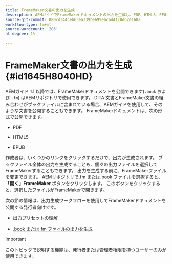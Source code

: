 ```yaml
---
title: FrameMaker文書の出力を生成
description: AEMガイドでFrameMakerドキュメントの出力を生成し、PDF、HTML5、EPUB形式で公開する方法を説明します。
source-git-commit: 880cd344ceb65ea339be699ebcad41c0d62e168a
workflow-type: tm+mt
source-wordcount: '203'
ht-degree: 1%

---
```


# FrameMaker文書の出力を生成 {#id1645H8040HD}

AEMガイド 1.1 以降では、FrameMakerドキュメントを公開できます\(`.book` および `.fm`\) はAEMリポジトリで使用できます。 DITA 文書とFrameMaker文書の組み合わせがブックファイルに含まれている場合、AEMガイドを使用して、そのような文書を公開することもできます。 FrameMakerドキュメントは、次の形式で公開できます。

- PDF

- HTML5

- EPUB


作成者は、いくつかのリンクをクリックするだけで、出力が生成されます。 ブックファイル全体の出力を生成することも、個々の出力ファイルを選択してFrameMakerすることもできます。 出力を生成する前に、FrameMakerファイルを変更できます。 AEMリポジトリで.fm または.book ファイルを選択すると、 **「開く」FrameMaker** ボタンをクリックします。 このボタンをクリックすると、選択したファイルがFrameMakerで開きます。

次の節の情報は、出力生成ワークフローを使用してFrameMakerドキュメントを公開する発行者向けです。

- [出力プリセットの理解](fm-output-understand-presets.md#)

- [.book または.fm ファイルの出力を生成](fm-output-generate.md#)

>[!IMPORTANT]
>
> このトピックで説明する機能は、発行者または管理者権限を持つユーザーのみが使用できます。
